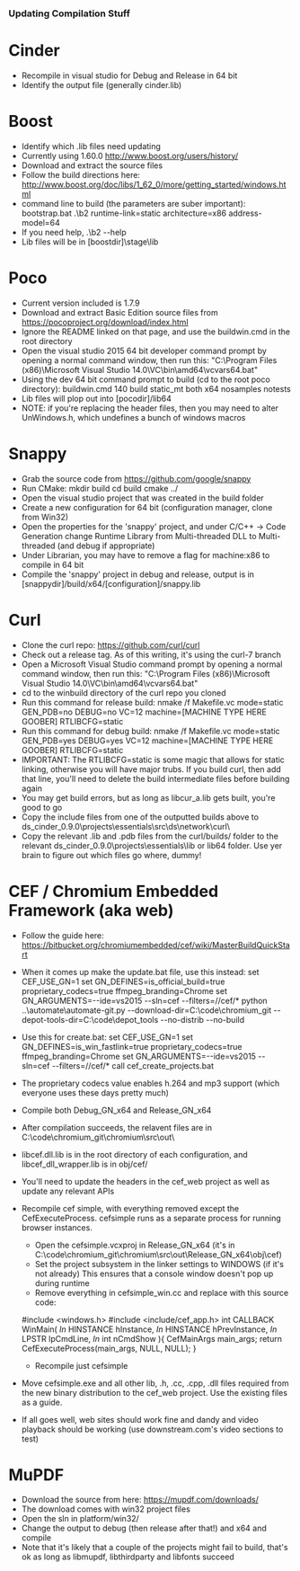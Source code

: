 ### Updating Compilation Stuff

# Cinder 

- Recompile in visual studio for Debug and Release in 64 bit
- Identify the output file (generally cinder.lib)


# Boost

- Identify which .lib files need updating
- Currently using 1.60.0  http://www.boost.org/users/history/
- Download and extract the source files
- Follow the build directions here: http://www.boost.org/doc/libs/1_62_0/more/getting_started/windows.html
- command line to build (the parameters are suber important): 
    bootstrap.bat
	.\b2 runtime-link=static architecture=x86 address-model=64
- If you need help, .\b2 --help
- Lib files will be in [boostdir]\stage\lib



# Poco

- Current version included is 1.7.9
- Download and extract Basic Edition source files from https://pocoproject.org/download/index.html
- Ignore the README linked on that page, and use the buildwin.cmd in the root directory
- Open the visual studio 2015 64 bit developer command prompt by opening a normal command window, then run this: "C:\Program Files (x86)\Microsoft Visual Studio 14.0\VC\bin\amd64\vcvars64.bat"
- Using the dev 64 bit command prompt to build (cd to the root poco directory): buildwin.cmd 140 build static_mt both x64 nosamples notests
- Lib files will plop out into [pocodir]/lib64
- NOTE: if you're replacing the header files, then you may need to alter UnWindows.h, which undefines a bunch of windows macros 



# Snappy

- Grab the source code from https://github.com/google/snappy
- Run CMake:
    mkdir build
    cd build
	cmake ../
- Open the visual studio project that was created in the build folder
- Create a new configuration for 64 bit (configuration manager, clone from Win32)
- Open the properties for the 'snappy' project, and under C/C++ -> Code Generation change Runtime Library from Multi-threaded DLL to Multi-threaded (and debug if appropriate)
- Under Librarian, you may have to remove a flag for machine:x86 to compile in 64 bit
- Compile the 'snappy' project in debug and release, output is in [snappydir]/build/x64/[configuration]/snappy.lib


# Curl

- Clone the curl repo: https://github.com/curl/curl
- Check out a release tag. As of this writing, it's using the curl-7 branch
- Open a Microsoft Visual Studio command prompt by opening a normal command window, then run this: "C:\Program Files (x86)\Microsoft Visual Studio 14.0\VC\bin\amd64\vcvars64.bat"
- cd to the winbuild directory of the curl repo you cloned
- Run this command for release build: nmake /f Makefile.vc mode=static GEN_PDB=no DEBUG=no VC=12 machine=[MACHINE TYPE HERE GOOBER] RTLIBCFG=static
- Run this command for debug build: nmake /f Makefile.vc mode=static GEN_PDB=yes DEBUG=yes VC=12 machine=[MACHINE TYPE HERE GOOBER] RTLIBCFG=static
- IMPORTANT: The RTLIBCFG=static is some magic that allows for static linking, otherwise you will have major trubs. If you build curl, then add that line, you'll need to delete the build intermediate files before building again
- You may get build errors, but as long as libcur_a.lib gets built, you're good to go
- Copy the include files from one of the outputted builds above to ds_cinder_0.9.0\projects\essentials\src\ds\network\curl\
- Copy the relevant .lib and .pdb files from the curl/builds/ folder to the relevant ds_cinder_0.9.0\projects\essentials\lib or lib64 folder. Use yer brain to figure out which files go where, dummy!


# CEF / Chromium Embedded Framework (aka web)

- Follow the guide here: https://bitbucket.org/chromiumembedded/cef/wiki/MasterBuildQuickStart
- When it comes up make the update.bat file, use this instead:
    set CEF_USE_GN=1
    set GN_DEFINES=is_official_build=true proprietary_codecs=true ffmpeg_branding=Chrome
    set GN_ARGUMENTS=--ide=vs2015 --sln=cef --filters=//cef/*
    python ..\automate\automate-git.py --download-dir=C:\code\chromium_git --depot-tools-dir=C:\code\depot_tools --no-distrib --no-build
	
- Use this for create.bat:
    set CEF_USE_GN=1
    set GN_DEFINES=is_win_fastlink=true proprietary_codecs=true ffmpeg_branding=Chrome
    set GN_ARGUMENTS=--ide=vs2015 --sln=cef --filters=//cef/*
    call cef_create_projects.bat
	
- The proprietary codecs value enables h.264 and mp3 support (which everyone uses these days pretty much)
- Compile both Debug_GN_x64 and Release_GN_x64
- After compilation succeeds, the relavent files are in C:\code\chromium_git\chromium\src\out\
- libcef.dll.lib is in the root directory of each configuration, and libcef_dll_wrapper.lib is in obj/cef/
- You'll need to update the headers in the cef_web project as well as update any relevant APIs
- Recompile cef simple, with everything removed except the CefExecuteProcess. cefsimple runs as a separate process for running browser instances. 
	* Open the cefsimple.vcxproj in Release_GN_x64 (it's in C:\code\chromium_git\chromium\src\out\Release_GN_x64\obj\cef)
	* Set the project subsystem in the linker settings to WINDOWS (if it's not already) This ensures that a console window doesn't pop up during runtime
	* Remove everything in cefsimple_win.cc and replace with this source code:

	#include <windows.h>
	#include <include/cef_app.h>
	int CALLBACK WinMain(
	_In_ HINSTANCE hInstance,
	_In_ HINSTANCE hPrevInstance,
	_In_ LPSTR     lpCmdLine,
	_In_ int       nCmdShow
	){
		CefMainArgs main_args;
		return CefExecuteProcess(main_args, NULL, NULL);
	}
	* Recompile just cefsimple
- Move cefsimple.exe and all other lib, .h, .cc, .cpp, .dll files required from the new binary distribution to the cef_web project. Use the existing files as a guide.
- If all goes well, web sites should work fine and dandy and video playback should be working (use downstream.com's video sections to test)


# MuPDF

- Download the source from here: https://mupdf.com/downloads/
- The download comes with win32 project files
- Open the sln in platform/win32/
- Change the output to debug (then release after that!) and x64 and compile
- Note that it's likely that a couple of the projects might fail to build, that's ok as long as libmupdf, libthirdparty and libfonts succeed


